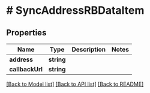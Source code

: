 # # SyncAddressRBDataItem

## Properties

Name | Type | Description | Notes
------------ | ------------- | ------------- | -------------
**address** | **string** |  |
**callbackUrl** | **string** |  |

[[Back to Model list]](../../README.md#models) [[Back to API list]](../../README.md#endpoints) [[Back to README]](../../README.md)

